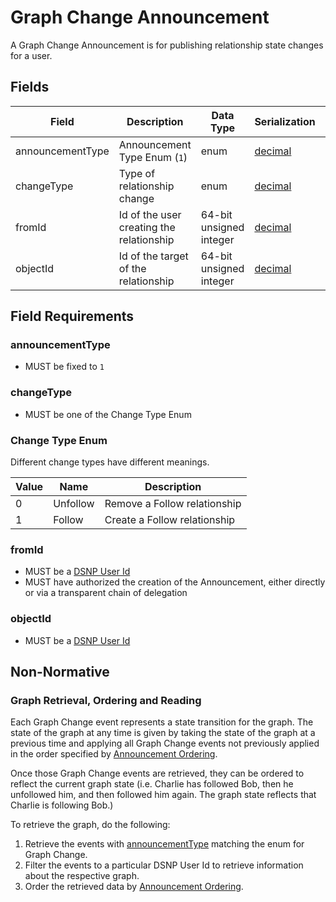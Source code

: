 # Graph Change Announcement

A Graph Change Announcement is for publishing relationship state changes for a user.

## Fields

| Field | Description | Data Type | Serialization | Parquet Type | Bloom Filter |
| ----- | ----------- | --------- | ------------- | ------------ | ------------ |
| announcementType | Announcement Type Enum (`1`) | enum | [decimal](../Serializations.md#decimal) | `INT32` | no |
| changeType | Type of relationship change | enum | [decimal](../Serializations.md#decimal) | `INT32` | no
| fromId | Id of the user creating the relationship | 64-bit unsigned integer | [decimal](../Serializations.md#decimal) | `UINT_64` | YES
| objectId | Id of the target of the relationship | 64-bit unsigned integer | [decimal](../Serializations.md#decimal) | `UINT_64` | YES

## Field Requirements

### announcementType

- MUST be fixed to `1`

### changeType

- MUST be one of the Change Type Enum

### Change Type Enum

Different change types have different meanings.

| Value | Name | Description |
| ----- |----- | ----------- |
| 0 | Unfollow | Remove a Follow relationship |
| 1 | Follow | Create a Follow relationship |

### fromId

- MUST be a [DSNP User Id](../Identifiers.md#dsnp-user-id)
- MUST have authorized the creation of the Announcement, either directly or via a transparent chain of delegation

### objectId

- MUST be a [DSNP User Id](../Identifiers.md#dsnp-user-id)

## Non-Normative

### Graph Retrieval, Ordering and Reading
Each Graph Change event represents a state transition for the graph.
The state of the graph at any time is given by taking the state of the graph at a previous time and applying all Graph Change events not previously applied in the order specified by [Announcement Ordering](../Announcements.md#ordering-announcements).

Once those Graph Change events are retrieved, they can be ordered to reflect the current graph state
(i.e. Charlie has followed Bob, then he unfollowed him, and then followed him again. The graph state reflects that Charlie is following Bob.)

To retrieve the graph, do the following:
1. Retrieve the events with [announcementType](../Announcements.md#announcement-types) matching the enum for Graph Change.
1. Filter the events to a particular DSNP User Id to retrieve information about the respective graph.
1. Order the retrieved data by [Announcement Ordering](../Announcements.md#ordering-announcements).
